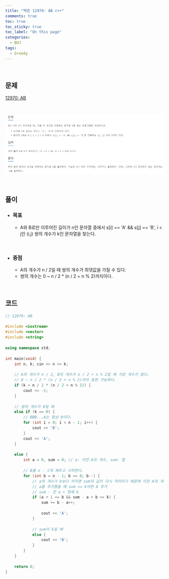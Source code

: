```yaml
---
title: "백준 12970: AB c++"
comments: true
toc: true
toc_sticky: true
toc_label: "On this page"
categories:
  - BOJ
tags:
  - Greedy
---
```



<br>

## **문제**

[12970: AB](https://www.acmicpc.net/problem/12970)

<br>

![](https://github.com/ljh37694/ljh37694.github.io/blob/main/_captures/Baekjoon12970.PNG?raw=true)

<br>

## **풀이**
* ### **목표**
  * A와 B로만 이루어진 길이가 n인 문자열 중에서 s[i] == 'A' && s[j] == 'B', i < j인 (i,j) 쌍의 개수가 k인 문자열을 찾는다.

<br>

* ### **중점**
  * A의 개수가 n / 2일 때 쌍의 개수가 최댓값을 가질 수 있다.
  * 쌍의 개수는 0 ~ n / 2 * (n / 2 + n % 2)까지이다.

<br>

## **코드**
``` c++
// 12970: AB

#include <iostream>
#include <vector>
#include <string>

using namespace std;

int main(void) {
	int n, k; cin >> n >> k;

	// A의 개수가 n / 2, B의 개수가 n / 2 + n % 2일 때 가장 개수가 많다.
	// 0 ~ n / 2 * (n / 2 + n % 2)까지 표현 가능하다.
	if (k > n / 2 * (n / 2 + n % 2)) {
		cout << -1;
	}

	// 쌍의 개수가 0일 때
	else if (k == 0) {
		// BBB...A는 항상 0이다.
		for (int i = 0; i < n - 1; i++) {
			cout << 'B';
		}
		cout << 'A';
	}

	else {
		int a = 0, sum = 0; // a: 이전 A의 개수, sum: 합

		// B를 n - 1개 채우고 시작한다.
		for (int b = n - 1; b >= 0; b--) {
			// a의 개수가 b보다 커지면 sum의 값이 다시 작아지기 때문에 이전 A의 개수 <= 현재 B의 개수일 때까지만 한다. 
			// a를 추가했을 때 sum <= k이면 A 추가
			// sum - 전 a + 현재 b
			if (a + 1 <= b && sum - a + b <= k) {
				sum += b - a++;

				cout << 'A';
			}

			// sum이 k일 때
			else {
				cout << 'B';
			}
		}
	}

	return 0;
}
```